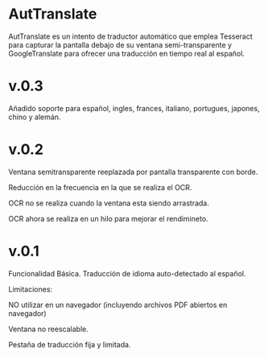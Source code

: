 # AutTranslate

AutTranslate es un intento de traductor automático que emplea Tesseract para capturar la pantalla debajo de su ventana semi-transparente y GoogleTranslate para ofrecer una traducción en tiempo real al español.

# v.0.3
Añadido soporte para español, ingles, frances, italiano, portugues, japones, chino y alemán.

# v.0.2

Ventana semitransparente reeplazada por pantalla transparente con borde.

Reducción en la frecuencia en la que se realiza el OCR.

OCR no se realiza cuando la ventana esta siendo arrastrada.

OCR ahora se realiza en un hilo para mejorar el rendimineto.

# v.0.1

Funcionalidad Básica.
Traducción de idioma auto-detectado al español.

Limitaciones:

NO utilizar en un navegador (incluyendo archivos PDF abiertos en navegador)

Ventana no reescalable.

Pestaña de traducción fija y limitada.
